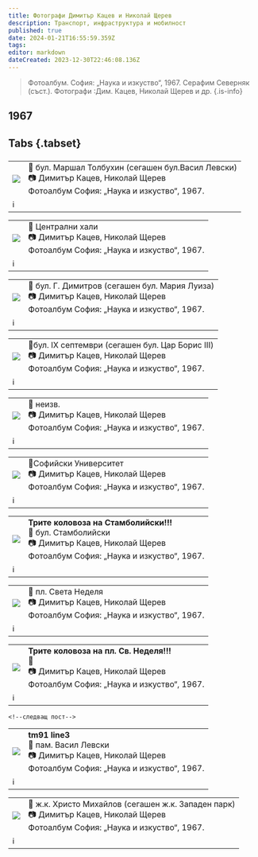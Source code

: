 ```yaml
---
title: Фотографи Димитър Кацев и Николай Щерев
description: Транспорт, инфраструктура и мобилност
published: true
date: 2024-01-21T16:55:59.359Z
tags: 
editor: markdown
dateCreated: 2023-12-30T22:46:08.136Z
---
```


> Фотоалбум. София: „Наука и изкуство“, 1967. Серафим Северняк (съст.). Фотографи :Дим. Кацев, Николай Щерев и др.
{.is-info}

  
  
## 1967
## Tabs {.tabset}
###
<!--следващ пост--> 
<div class="table-responsive"><table style="width:100%"><tr>
<td><img src="http://46.10.181.183:1518/trinmo/gallery/fotoalbum-1967-sofia/bul.%20vasil%20levski.jpg"></td>
<td><b></b>📌 бул. Маршал Толбухин (сегашен бул.Васил Левски)<br> 📷 Димитър Кацев, Николай Щерев <br>Фотоалбум София: „Наука и изкуство“, 1967.</td></tr>
  <td colspan=2 >ℹ️ </td></table></div>
  
  <!--следващ пост--> 
<div class="table-responsive"><table style="width:100%"><tr>
<td><img src="http://46.10.181.183:1518/trinmo/gallery/fotoalbum-1967-sofia/centralni%20hali.jpg"></td>
<td><b></b>📌 Централни хали<br> 📷 Димитър Кацев, Николай Щерев <br>Фотоалбум София: „Наука и изкуство“, 1967.</td></tr>
  <td colspan=2 >ℹ️ </td></table></div>
  
  <!--следващ пост--> 
<div class="table-responsive"><table style="width:100%"><tr>
<td><img src="http://46.10.181.183:1518/trinmo/gallery/fotoalbum-1967-sofia/georgi%20dimitrov.jpg"></td>
<td><b></b>📌 бул. Г. Димитров (сегашен бул. Мария Луиза)<br> 📷 Димитър Кацев, Николай Щерев <br>Фотоалбум София: „Наука и изкуство“, 1967.</td></tr>
  <td colspan=2 >ℹ️ </td></table></div>
  
  <!--следващ пост--> 
<div class="table-responsive"><table style="width:100%"><tr>
<td><img src="http://46.10.181.183:1518/trinmo/gallery/fotoalbum-1967-sofia/lagera.jpg"></td>
<td><b></b>📌бул. IX септември (сегашен бул. Цар Борис III)<br> 📷 Димитър Кацев, Николай Щерев <br>Фотоалбум София: „Наука и изкуство“, 1967.</td></tr>
  <td colspan=2 >ℹ️ </td></table></div>
  
  <!--следващ пост--> 
<div class="table-responsive"><table style="width:100%"><tr>
<td><img src="http://46.10.181.183:1518/trinmo/gallery/fotoalbum-1967-sofia/mtb%20tm4.jpg"></td>
<td><b></b>📌 неизв. <br> 📷 Димитър Кацев, Николай Щерев <br>Фотоалбум София: „Наука и изкуство“, 1967.</td></tr>
  <td colspan=2 >ℹ️ </td></table></div>
  
  
  <!--следващ пост--> 
<div class="table-responsive"><table style="width:100%"><tr>
<td><img src="http://46.10.181.183:1518/trinmo/gallery/fotoalbum-1967-sofia/sofiiski%20universitet.jpg"></td>
<td><b></b>📌Софийски Университет<br> 📷 Димитър Кацев, Николай Щерев <br>Фотоалбум София: „Наука и изкуство“, 1967.</td></tr>
  <td colspan=2 >ℹ️ </td></table></div>
  
  
  <!--следващ пост--> 
<div class="table-responsive"><table style="width:100%"><tr>
<td><img src="http://46.10.181.183:1518/trinmo/gallery/fotoalbum-1967-sofia/stamboliiski.jpg"></td>
<td><b>Трите коловоза на Стамболийски!!!</b><br>📌 бул. Стамболийски<br> 📷 Димитър Кацев, Николай Щерев <br>Фотоалбум София: „Наука и изкуство“, 1967.</td></tr>
  <td colspan=2 >ℹ️ </td></table></div>
  
  
  <!--следващ пост--> 
<div class="table-responsive"><table style="width:100%"><tr>
<td><img src="http://46.10.181.183:1518/trinmo/gallery/fotoalbum-1967-sofia/sv.%20nedelya.jpg"></td>
<td><b></b>📌 пл. Света Неделя<br> 📷 Димитър Кацев, Николай Щерев <br>Фотоалбум София: „Наука и изкуство“, 1967.</td></tr>
  <td colspan=2 >ℹ️ </td></table></div>
  
  <!--следващ пост--> 
<div class="table-responsive"><table style="width:100%"><tr>
<td><img src="http://46.10.181.183:1518/trinmo/gallery/fotoalbum-1967-sofia/sv.%20nedelya%202.jpg"></td>
<td><b></b><b>Трите коловоза на пл. Св. Неделя!!!</b><br>📌<br> 📷 Димитър Кацев, Николай Щерев <br>Фотоалбум София: „Наука и изкуство“, 1967.</td></tr>
  <td colspan=2 >ℹ️ </td></table></div>
  
    <!--следващ пост--> 
<div class="table-responsive"><table style="width:100%"><tr>
<td><img src="http://46.10.181.183:1518/trinmo/gallery/fotoalbum-1967-sofia/tm91%20line3.jpg"></td>
<td><b>tm91 line3</b><br>📌 пам. Васил Левски<br> 📷 Димитър Кацев, Николай Щерев <br>Фотоалбум София: „Наука и изкуство“, 1967.</td></tr>
  <td colspan=2 >ℹ️ </td></table></div>
  
 <!--следващ пост--> 
<div class="table-responsive"><table style="width:100%"><tr>
<td><img src="http://46.10.181.183:1518/trinmo/gallery/fotoalbum-1967-sofia/zapaden%20park.jpg"></td>
<td><b></b>📌 ж.к. Христо Михайлов (сегашен ж.к. Западен парк)<br> 📷 Димитър Кацев, Николай Щерев <br>Фотоалбум София: „Наука и изкуство“, 1967.</td></tr>
  <td colspan=2 >ℹ️ </td></table></div>